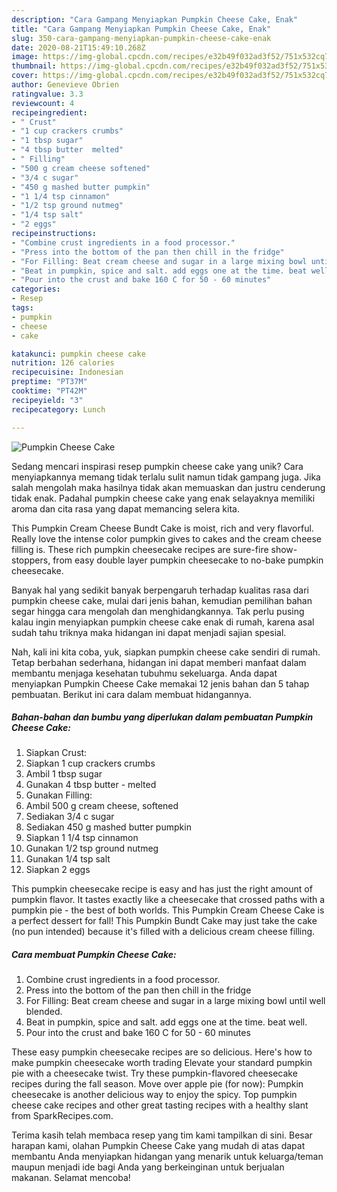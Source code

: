 ```yaml
---
description: "Cara Gampang Menyiapkan Pumpkin Cheese Cake, Enak"
title: "Cara Gampang Menyiapkan Pumpkin Cheese Cake, Enak"
slug: 350-cara-gampang-menyiapkan-pumpkin-cheese-cake-enak
date: 2020-08-21T15:49:10.268Z
image: https://img-global.cpcdn.com/recipes/e32b49f032ad3f52/751x532cq70/pumpkin-cheese-cake-recipe-main-photo.jpg
thumbnail: https://img-global.cpcdn.com/recipes/e32b49f032ad3f52/751x532cq70/pumpkin-cheese-cake-recipe-main-photo.jpg
cover: https://img-global.cpcdn.com/recipes/e32b49f032ad3f52/751x532cq70/pumpkin-cheese-cake-recipe-main-photo.jpg
author: Genevieve Obrien
ratingvalue: 3.3
reviewcount: 4
recipeingredient:
- " Crust"
- "1 cup crackers crumbs"
- "1 tbsp sugar"
- "4 tbsp butter  melted"
- " Filling"
- "500 g cream cheese softened"
- "3/4 c sugar"
- "450 g mashed butter pumpkin"
- "1 1/4 tsp cinnamon"
- "1/2 tsp ground nutmeg"
- "1/4 tsp salt"
- "2 eggs"
recipeinstructions:
- "Combine crust ingredients in a food processor."
- "Press into the bottom of the pan then chill in the fridge"
- "For Filling: Beat cream cheese and sugar in a large mixing bowl until well blended."
- "Beat in pumpkin, spice and salt. add eggs one at the time. beat well."
- "Pour into the crust and bake 160 C for 50 - 60 minutes"
categories:
- Resep
tags:
- pumpkin
- cheese
- cake

katakunci: pumpkin cheese cake 
nutrition: 126 calories
recipecuisine: Indonesian
preptime: "PT37M"
cooktime: "PT42M"
recipeyield: "3"
recipecategory: Lunch

---
```



![Pumpkin Cheese Cake](https://img-global.cpcdn.com/recipes/e32b49f032ad3f52/751x532cq70/pumpkin-cheese-cake-recipe-main-photo.jpg)

Sedang mencari inspirasi resep pumpkin cheese cake yang unik? Cara menyiapkannya memang tidak terlalu sulit namun tidak gampang juga. Jika salah mengolah maka hasilnya tidak akan memuaskan dan justru cenderung tidak enak. Padahal pumpkin cheese cake yang enak selayaknya memiliki aroma dan cita rasa yang dapat memancing selera kita.

This Pumpkin Cream Cheese Bundt Cake is moist, rich and very flavorful. Really love the intense color pumpkin gives to cakes and the cream cheese filling is. These rich pumpkin cheesecake recipes are sure-fire show-stoppers, from easy double layer pumpkin cheesecake to no-bake pumpkin cheesecake.

Banyak hal yang sedikit banyak berpengaruh terhadap kualitas rasa dari pumpkin cheese cake, mulai dari jenis bahan, kemudian pemilihan bahan segar hingga cara mengolah dan menghidangkannya. Tak perlu pusing kalau ingin menyiapkan pumpkin cheese cake enak di rumah, karena asal sudah tahu triknya maka hidangan ini dapat menjadi sajian spesial.


Nah, kali ini kita coba, yuk, siapkan pumpkin cheese cake sendiri di rumah. Tetap berbahan sederhana, hidangan ini dapat memberi manfaat dalam membantu menjaga kesehatan tubuhmu sekeluarga. Anda dapat menyiapkan Pumpkin Cheese Cake memakai 12 jenis bahan dan 5 tahap pembuatan. Berikut ini cara dalam membuat hidangannya.

<!--inarticleads1-->

##### Bahan-bahan dan bumbu yang diperlukan dalam pembuatan Pumpkin Cheese Cake:

1. Siapkan  Crust:
1. Siapkan 1 cup crackers crumbs
1. Ambil 1 tbsp sugar
1. Gunakan 4 tbsp butter - melted
1. Gunakan  Filling:
1. Ambil 500 g cream cheese, softened
1. Sediakan 3/4 c sugar
1. Sediakan 450 g mashed butter pumpkin
1. Siapkan 1 1/4 tsp cinnamon
1. Gunakan 1/2 tsp ground nutmeg
1. Gunakan 1/4 tsp salt
1. Siapkan 2 eggs


This pumpkin cheesecake recipe is easy and has just the right amount of pumpkin flavor. It tastes exactly like a cheesecake that crossed paths with a pumpkin pie - the best of both worlds. This Pumpkin Cream Cheese Cake is a perfect dessert for fall! This Pumpkin Bundt Cake may just take the cake (no pun intended) because it&#39;s filled with a delicious cream cheese filling. 

<!--inarticleads2-->

##### Cara membuat Pumpkin Cheese Cake:

1. Combine crust ingredients in a food processor.
1. Press into the bottom of the pan then chill in the fridge
1. For Filling: Beat cream cheese and sugar in a large mixing bowl until well blended.
1. Beat in pumpkin, spice and salt. add eggs one at the time. beat well.
1. Pour into the crust and bake 160 C for 50 - 60 minutes


These easy pumpkin cheesecake recipes are so delicious. Here&#39;s how to make pumpkin cheesecake worth trading Elevate your standard pumpkin pie with a cheesecake twist. Try these pumpkin-flavored cheesecake recipes during the fall season. Move over apple pie (for now): Pumpkin cheesecake is another delicious way to enjoy the spicy. Top pumpkin cheese cake recipes and other great tasting recipes with a healthy slant from SparkRecipes.com. 

Terima kasih telah membaca resep yang tim kami tampilkan di sini. Besar harapan kami, olahan Pumpkin Cheese Cake yang mudah di atas dapat membantu Anda menyiapkan hidangan yang menarik untuk keluarga/teman maupun menjadi ide bagi Anda yang berkeinginan untuk berjualan makanan. Selamat mencoba!

